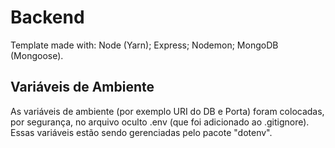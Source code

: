 # Backend
Template made with:
Node (Yarn); 
Express; 
Nodemon; 
MongoDB (Mongoose).
 
## Variáveis de Ambiente
As variáveis de ambiente (por exemplo URI do DB e Porta) foram colocadas, por segurança, no arquivo oculto .env (que foi adicionado ao .gitignore). Essas variáveis estão sendo gerenciadas pelo pacote "dotenv".
